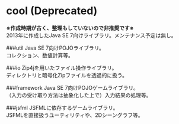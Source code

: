 # cool (Deprecated)
**※作成時期が古く、整理もしていないので非推奨です※**  
2013年に作成したJava SE 7向けライブラリ。メンテナンス予定は無し。

###util
Java SE 7向けPOJOライブラリ。  
コレクション、数値計算等。

###io
Zip4jを用いたファイル操作ライブラリ。  
ディレクトリと暗号化Zipファイルを透過的に扱う。

###framework
Java SE 7向けPOJOゲームライブラリ。  
（入力の受け取り方法は抽象化した上で）入力結果の処理等。

###jsfml
JSFMLに依存するゲームライブラリ。  
JSFMLを直接扱うユーティリティや、2Dシーングラフ等。
